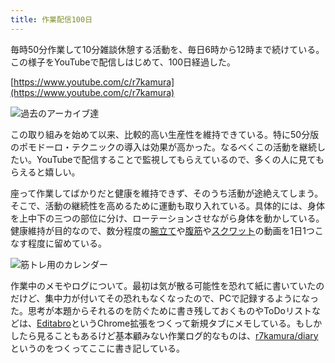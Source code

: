 ```yaml
---
title: 作業配信100日
---
```

毎時50分作業して10分雑談休憩する活動を、毎日6時から12時まで続けている。この様子をYouTubeで配信しはじめて、100日経過した。

[https://www.youtube.com/c/r7kamura](https://www.youtube.com/c/r7kamura)

![](https://lh3.googleusercontent.com/docs/AG8NV2YLUqo8xIzjEdoIDzrYxMlC9wKXu3bF8IWY0H-q3x4Rs8wM1c0sHQMqn-S_VODgkZalx9_hcsr5O-7G59-Wpo3cDVUacQvDneZEkOqJ5dSwAVaxjnSgBDStVq1xGYiDSjApNOieJibax3LKKd2GEOPFGU0ZIKfwJ68mR3iuz1HEMBkMW8flineHuqYhF4IgDbFiYQpY5m1ZXutDjGut1CgjZEH97jGdj3dHuE-PT0rGrygADq82TrM1asOePvKQmbuleDnFHF0a5CYZaRBCV-20-1ywSqAfK56tZ6geISVhCZqf50cdL7lGT8kI9Hqi4olPbBP1-Qv11YO1XiauFXIqI4aQCJknMHX-xSsWGZK-IW7Alh_2fbR7Yt_dfHhIkrzxA8XVc6UffZ-nptCb4lBBE-6pHIkltoalXL3CymFA690QW4iAUfgZRQyUkbHpkrQdu1gyvlUSzgcGzyN1FJ_UmVBz5m_3XC0qwD_5nflZ84mwfsIImyba06Mnr1Ht6yWPdCmM1yYb2v1R20IHHZTeoZCeydLJO6KIIvK7LmXNsQ094e6eFdGyGvrd31jnK5ZQaSUC7fwRz0ySquylWqSjzQgQ1aNRx6g3-K9xKYruSlOxHZULbmW8Dp2d0YcErErjycAjPH-LIKRFZcaX18_580vJKPEsAA15dLYjbwI9AMWu_hgQWNincdtVyFql_tflPMAiypfKDVkwOAZ46G0lTPpPE7reel-BQU1S-mf4Ef0b_jdROU8ZdAf0XjT5Pk7MfqX9desaqvJjOvKDyuSABjhKH2guY8-Ta0Zt2u1eibVztHkh7IlUf6bJeH1DgpdwqR3CdUBWt3IWxMODeYHh3ROlGfwtN6Ns_ZtOafQpB_SBlvV1u_hBmsmMOZLJh_C8TleW--becW_mOoLk8c9ou0AweTjtdwLuY_RJiEe32Yj1a0QHMjO8eGwHOOg964TZdhDjrGqX7hukgE0JOxXV8p4dd6yYS55gEWoHHotLrl1hP_n-lvbBBJ0_J8p-4AHgaGUN1UnEOl8et_KUbp-qUL7FE5O7Jyg8X3-oT3fjh7CUwKnenA9dBM7bjmXyUd8AuN0hQvV90eqTel71d3ngmeZsaoe_QzIMAe9AsrBRqbJVw9pWkzMpdC9NeLSne3Eg0z0E85rQlhQRxsnJl7V0dmqjwJoWprMSdJmi6NPGM3HXKkbSA5hFqhk9ToJwFQHL7ifoNQMsfnm9HHKwO_7jGI6e03-ty99IlgOqWdJzQKXvPA "過去のアーカイブ達")

この取り組みを始めて以来、比較的高い生産性を維持できている。特に50分版のポモドーロ・テクニックの導入は効果が高かった。なるべくこの活動を継続したい。YouTubeで配信することで監視してもらえているので、多くの人に見てもらえると嬉しい。

座って作業してばかりだと健康を維持できず、そのうち活動が途絶えてしまう。そこで、活動の継続性を高めるために運動も取り入れている。具体的には、身体を上中下の三つの部位に分け、ローテーションさせながら身体を動かしている。健康維持が目的なので、数分程度の[腕立て](https://www.youtube.com/watch?v=AL6KJ4gPx0c)や[腹筋](https://www.youtube.com/watch?v=RXlnM5K6vMc)や[スクワット](https://www.youtube.com/watch?v=LOuh44mpQRg)の動画を1日1つこなす程度に留めている。

![](https://lh3.googleusercontent.com/docs/AG8NV2aqojVARTxKULnBTnPz7A9voC6GvJca4-JJjQBCtjd0xV1D9MPaVS-CvVDIHCPG0uPz7LWI9yMN81J-468NAketsHmb4sRZxIkZpH4kGRQpOltUeFyeInt9LWUsnX6QkLV32hsIswCKukzo8FjWBFR-YOoAQzpW0lar0J0xTq9TI4dcUNq03wtYit5mLay0ahSvYbzl-5Wcwxxjh8FIaYXraI8jlX940REj9yBZORaghA8pejryNVBGRlOyODTRaafaA9VRJRf2-O6vCt_s2oWxe0eOJtUbzS_3QguzAooKHJZ_9tYq42DHhYQ5TgMZMfeOZ_dV4MNfQ2ESjA5jyapVU3IGrpUWY7omKQJsxZ9y_1zzjIaEIUigN5UlOtW-PcEZQb2vVfHm55RII_yBSIWaLB2haSrX03907d2rxlM0ILr8_BT2OIsuvMZiwj1p4H5dv-0NbYjoVHnZUvwo2er_S7gHAD12LFZWjurZlPxR0AcoGGrHpYWeqU7sdaL3WXUFtxiDdbYZWaLD_fn4_A5VxMfbLGWfG043RHEWnffUUovyXTYkqYAdROM5rG4fGi93mpEi-tIvIjnpQFOB6akn39JmrXGkPTAJ_xGlb7NHDsTMNhim975X4dtXos1ib9mx8nLaYVTWWRQJ_ZL1-bFll-ZcPDX5bj4gPVjKrRTLHUbum8C2-oVpfIKhi9gS6j1c4jHv96YMRB2mxY131hievDvX0bUcvO2oAUHfVX6RaqXeQM7jaGXIqFQv8PJVVobRCP7FpfgjPmOeaRleDGa_AbuW4eCpi_ywF7DPItmGwbLEY7TipFck5S7T0PadKxcsqA4DhW8gI1fKUWWo9FVCHZ-t4_Cep3nZeBazOJyFzf6HdzLxR9eUeStUkMNWRD2SkSHKw2WZN4KhhyIhSq5eIf1xD-V4TkYHe0gcLcy9c0_7iHcBlLMYs5vuqW7hfPyeL76wHvShVBtk_P15Y3WT9SUOjLkdnOZ-7sAfWGb-GfYxSk7dafDwUt2doxgqZ5HYnEvivSDVpAemfWEfCrrW_n0qtoaoI2msv9-LLAn1ajJYFRvBGwWHna0_8hnJCWMUaqMXtdxdPOuOWdTIL_ugjox3UDccS3dQXHA8wAaWiC1NAOmKtj_ONMjVrc-AQ-sLqfhUbrG9Ltq9wcLCL00AjmbEpnwEpVod5k8WSQXqWWBpItB4RDyPqKnF4zb9qxXaYy1bkCnJT_UKmstldZoNo1y8FDOvjtwvcU2H-BOQ9IwR "筋トレ用のカレンダー")

作業中のメモやログについて。最初は気が散る可能性を恐れて紙に書いていたのだけど、集中力が付いてその恐れもなくなったので、PCで記録するようになった。思考が本題からそれるのを防ぐために書き残しておくものやToDoリストなどは、[Editabro](https://chrome.google.com/webstore/detail/editabro/eodgdnjgkjjlohklhoaapfhghgcoihmf)というChrome拡張をつくって新規タブにメモしている。もしかしたら見ることもあるけど基本顧みない作業ログ的なものは、[r7kamura/diary](https://r7kamura.github.io/diary/)というのをつくってここに書き記している。

